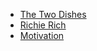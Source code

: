 * [The Two Dishes](https://www.codechef.com/LP1TO201/problems/MAX_DIFF)
* [Richie Rich](https://www.codechef.com/LP1TO201/problems/CHFRICH)
* [Motivation](https://www.codechef.com/LP1TO201/problems/IMDB)
